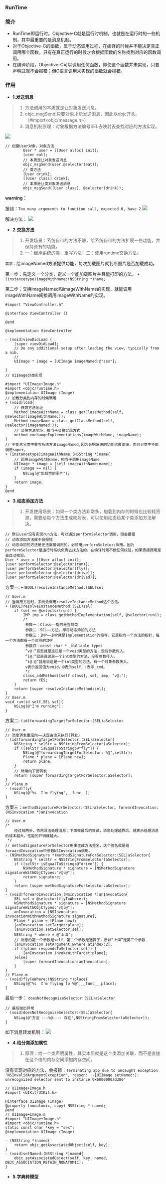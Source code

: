 ### **RunTime**
### 简介
- RunTime即运行时。Objective-C就是运行时机制，也就是在运行时的一些机制，其中最重要的是消息机制。
- 对于Objective-C的函数，属于动态调用过程，在编译的时候并不能决定真正调用哪个函数，只有在真正运行的时候才会根据函数的名称找到对应的函数调用。
- 在编译阶段，Objective-C可以调用任何函数，即使这个函数并未实现，只要声明过就不会报错；但C语言调用未实现的函数就会报错。

### 作用
- **1.发送消息**
>1. 方法调用的本质就是让对象发送消息。
>2. objc_msgSend,只要对象才能发送消息，因此以objc开头。（#import<objc/message.h>）
>3. 消息机制原理：对象根据方法编号SEL去映射表查找对应的方法实现。

![](/images/runtime_03.jpeg)
```
// 创建User对象，对象方法
        User * user = [[User alloc] init];
        [user eat];
        // 本质是让对象发送消息
        objc_msgSend(user,@selector(eat));
        // 类方法
        [User drink];
        [[User class] drink];
        // 本质是让类对象发送消息
        objc_msgSend([User class], @selector(drink));
```

**warning：**

报错：`Too many arguments to function call, expected 0, have 2`
![](/images/runtime_02.jpeg)

解决方法：
![](/images/runtime_01.jpeg)
- **2.交换方法**
>1. 开发场景：系统自带的方法不够，给系统自带的方法扩展一些功能，并保持原有的功能。
>2. 一：继承系统的类，重写方法；二：使用runtime交换方法。

`需求：`给imageNamed方法提供功能，每次加载图片就判断图片是否加载成功。

第一步：先定义一个分类，定义一个能加载图片并且能打印的方法。 `+ (instancetype)imageWithName:(NSString *)name;`

第二步：交换imageNamed和imageWithName的实现，就能调用imageWithName间接调用imageWithName的实现。
```
#import "ViewController.h"

@interface ViewController ()

@end

@implementation ViewController

- (void)viewDidLoad {
    [super viewDidLoad];
    // Do any additional setup after loading the view, typically from a nib.
    //
    UIImage * image = [UIImage imageNamed:@"sss"];

}
// UIImage分类实现

#import "UIImage+Image.h"
#import <objc/runtime.h>
@implementation UIImage (Image)
// 加载分类到内存的时候调用
+ (void)load{
    // 获取方法地址
    Method imageWithName = class_getClassMethod(self, @selector(imageWithName:));
    Method imageName = class_getClassMethod(self, @selector(imageNamed:));
    // 交换方法地址，相当于交换实现方式
    method_exchangeImplementations(imageWithName, imageName);
}
// 不能再分类中重写系统方法imageNamed,因为会把系统的功能给覆盖掉，而且分类中不能调用super。
+ (instancetype)imageWithName:(NSString *)name{
    // 调用imageWithName，相当于调用imageName
    UIImage * image = [self imageWithName:name];
    if (image == nil) {
        NSLog(@"加载空的图片");
    }
    return image;
}
@end
```
- **3.动态添加方法**
>1. 开发使用场景：如果一个类方法非常多，加载到内存的时候也比较耗资源，需要给每个方法生成映射表，可以使用动态给某个类添加方法解决。
```
// 默认user没有实现run方法，可以通过performSelector调用，但会报错
// 动态添加方法就不会报错
// 动态添加的方法是无法直接调用的，必须用performSeletor:调用。因为performSelector是运行时系统负责去找方法的，在编译时候不做任何校验，如果直接调用是会自动校验。
User * user = [[User alloc] init];
[user performSelector:@selector(run)];
[user performSelector:@selector(fly)];
[user performSelector:@selector(drive)];
[user performSelector:@selector(drived)];
```

方案一: `+(BOOL)resolveInstanceMethod:(SEL)sel`
```
// User.m
// 当调用方法时，系统会调用resolveInstanceMethod这个方法。
+ (BOOL)resolveInstanceMethod:(SEL)sel{
    if (sel == @selector(run)) {
        IMP imp = class_getMethodImplementation(self, @selector(run));
        /*
         参数一：Class——指的是当前类
         参数二：SEL——方法，即将动态添加的方法
         参数三：IMP——IMP就是Implementation的缩写，它是指向一个方法的指针，每一个方法都有一个对应的IMP
         参数四：const char * _Nullable types
         ”v@:”意思就是这已是一个void类型的方法，没有参数传入。
         “i@:”就是说这是一个int类型的方法，没有参数传入。
         ”i@:@”就是说这是一个int类型的方法，有一个对象参数传入。
         v表示返回值为void，@表示self，:表示_cmd。
         */
        class_addMethod([self class], sel, imp, "v@:");
        return YES;
    }
    return [super resolveInstanceMethod:sel];
}
// User.m
void run(id self,SEL sel){
    NSLog(@"I'm running");
}
```
方案二: `(id)forwardingTargetForSelector:(SEL)aSelector`
```
// User.m
// 消息转发重定向——决定由谁来执行(转发)
- (id)forwardingTargetForSelector:(SEL)aSelector{
    NSString * selStr = NSStringFromSelector(aSelector);
    if ([selStr isEqualToString:@"fly"]) {
        NSLog(@"forwardingTargetForSelector: %@",selStr);
        Plane * plane = [Plane new];
        return plane;
    }
    // 继续向下面转发
    return [super forwardingTargetForSelector:aSelector];
}
// Plane.m
- (void)fly{
    NSLog(@"%s  I'm flying",__func__);
}
```
方案三：`methodSignatureForSelector:(SEL)aSelector`、`forwardInvocation:(NSInvocation *)anInvocation`
```
// User.m
/*
    经过前两步，依然没法处理消息；下面做最后的尝试，消息处理越靠后，就表示处理消息的成本越大，性能的开销就越大。
 */
// methodSignatureForSelector用来生成方法签名，这个签名就是给forwardInvocation中参数NSInvocation调用。
- (NSMethodSignature *)methodSignatureForSelector:(SEL)aSelector{
    NSString * selStr = NSStringFromSelector(aSelector);
    if ([selStr isEqualToString:@"drive"]) {
        NSMethodSignature * signature = [NSMethodSignature signatureWithObjCTypes:"v@:@"];
        return signature;
    }
    return [super methodSignatureForSelector:aSelector];
}
- (void)forwardInvocation:(NSInvocation *)anInvocation{
    SEL sel = @selector(flyToWhere:);
    NSMethodSignature * signature = [NSMethodSignature signatureWithObjCTypes:"v@:@"];
    anInvocation = [NSInvocation invocationWithMethodSignature:signature];
    Plane * plane = [Plane new];
    [anInvocation setTarget:plane];
    [anInvocation setSelector:sel];
    NSString * where = @"上海";
    // 消息的第一个参数是self，第二个参数是选择子，所以“上海”是第三个参数
    [anInvocation setArgument:&where atIndex:2];
    if ([plane respondsToSelector:sel]) {
        [anInvocation invokeWithTarget:plane];
    }else{
        [super forwardInvocation:anInvocation];
    }
}
// Plane.m
- (void)flyToWhere:(NSString *)place{
    NSLog(@"%s  I'm flying to %@",__func__,place);
}
```
最后一步： `doesNotRecognizeSelector:(SEL)aSelector`
```
// 最后抛出异常
- (void)doesNotRecognizeSelector:(SEL)aSelector{
    NSLog(@"方法 ---%@---- 存在",NSStringFromSelector(aSelector));
}
```
如下消息转发机制：
![](/images/runtime_04.jpeg)
- **4.给分类添加属性**
>1. 原理：给一个类声明属性，其实本质就是这个类添加关联，而不是直接在这个值的内存空间添加内存空间。

没有实现对应的方法，会报错：`Terminating app due to uncaught exception 'NSInvalidArgumentException', reason: '-[UIImage setNamed:]: unrecognized selector sent to instance 0x6000000ad380'`
```
// UIImage+Image.h
#import <UIKit/UIKit.h>

@interface UIImage (Image)
@property (nonatomic, copy) NSString * named;
@end
// UIImage+Image.m
#import "UIImage+Image.h"
#import <objc/runtime.h>
static const char *key = "sex";
@implementation UIImage (Image)

- (NSString *)named{
    return objc_getAssociatedObject(self, key);
}
- (void)setNamed:(NSString *)named{
    objc_setAssociatedObject(self, key, named, OBJC_ASSOCIATION_RETAIN_NONATOMIC);
}
```
- **5.字典转模型**
